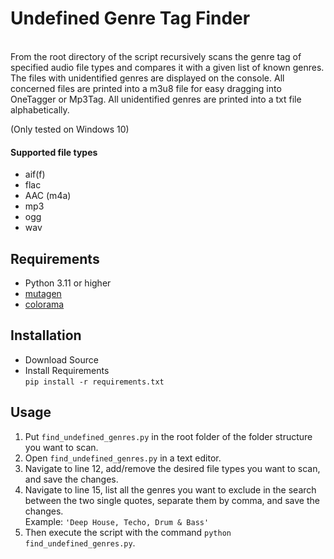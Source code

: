 # Undefined Genre Tag Finder
<br/>
From the root directory of the script recursively scans the genre tag of specified audio file types and compares it with a given list of known genres.
The files with unidentified genres are displayed on the console.
All concerned files are printed into a m3u8 file for easy dragging into OneTagger or Mp3Tag.
All unidentified genres are printed into a txt file alphabetically.

(Only tested on Windows 10)

#### Supported file types
- aif(f)
- flac
- AAC (m4a)
- mp3
- ogg
- wav

## Requirements
- Python 3.11 or higher
- [mutagen](https://pypi.org/project/mutagen/)
- [colorama](https://pypi.org/project/colorama/)

## Installation
- Download Source
- Install Requirements <br/>```pip install -r requirements.txt```

## Usage
1. Put ```find_undefined_genres.py``` in the root folder of the folder structure you want to scan.
2. Open ```find_undefined_genres.py``` in a text editor.
3. Navigate to line 12, add/remove the desired file types you want to scan, and save the changes.
4. Navigate to line 15, list all the genres you want to exclude in the search between the two single quotes, separate them by comma, and save the changes. <br/> Example: ```'Deep House, Techo, Drum & Bass'```
5. Then execute the script with the command ```python find_undefined_genres.py```.